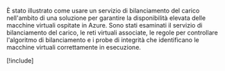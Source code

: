È stato illustrato come usare un servizio di bilanciamento del carico nell'ambito di una soluzione per garantire la disponibilità elevata delle macchine virtuali ospitate in Azure. Sono stati esaminati il servizio di bilanciamento del carico, le reti virtuali associate, le regole per controllare l'algoritmo di bilanciamento e i probe di integrità che identificano le macchine virtuali correttamente in esecuzione.

[!include[](../../../includes/azure-sandbox-cleanup.md)]